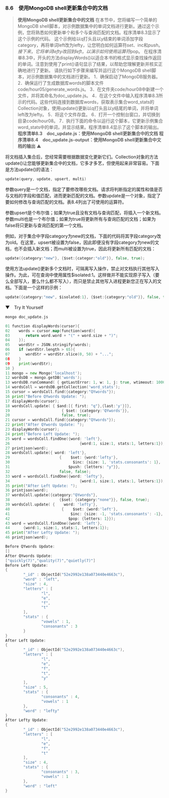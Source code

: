 ### 8.6　使用MongoDB shell更新集合中的文档

> **使用MongoDB shell更新集合中的文档**
> 在本节中，您将编写一个简单的MongoDB shell脚本，对示例数据集中的单词文档进行更新。通过这个示例，您将熟悉如何更新单个和多个与查询匹配的文档。程序清单8.3显示了这个示例的代码。
> 这个示例给以q打头且以y结束的单词添加字段category，再将单词left改为lefty，让您明白如何运算符$set、$inc和$push。接下来，它将单词lefty改回到left，以演示如何使用运算符$pop。
> 在程序清单8.3中，开头的方法displayWords()以适合本书的格式显示查找操作返回的单词。注意到使用了print()语句显示了结果，以帮助您理解更新并核实正确地进行了更新。
> 请执行如下步骤来编写并运行这个MongoDB shell脚本，对示例数据集中的文档进行更新。
> 1．确保启动了MongoDB服务器。
> 2．确保运行了生成数据库words的脚本文件code/hour05/generate_words.js。
> 3．在文件夹code/hour08中新建一个文件，并将其命名为doc_update.js。
> 4．在这个文件中输入程序清单8.3所示的代码。这些代码连接到数据库words，获取表示集合word_stats的Collection对象，使用update()更新以q打头且以y结尾的单词，并将单词left改为lefty。
> 5．将这个文件存盘。
> 6．打开一个控制台窗口，并切换到目录code/hour08。
> 7．执行下面的命令以运行这个脚本，它更新示例集合word_stats中的单词，并显示结果。程序清单8.4显示了这个脚本的输出。
> **程序清单8.3　doc_update.js：使用MongoDB shell更新集合中的文档**
> **程序清单8.4　doc_update.js-output：使用MongoDB shell更新集合中文档的输出**
> ▲

将文档插入集合后，您经常需要根据数据变化更新它们。Collection对象的方法update()让您能够更新集合中的文档，它多才多艺，但使用起来非常容易。下面是方法update()的语法：

```go
update(query, update, upsert, multi)
```

参数query是一个文档，指定了要修改哪些文档。请求将判断指定的属性和值是否与文档的字段和值匹配，进而更新匹配的文档。参数update是一个对象，指定了要如何修改与查询匹配的文档。表8.4列出了可使用的运算符。

参数upsert是个布尔值；如果为true且没有文档与查询匹配，将插入一个新文档。参数multi也是一个布尔值；如果为true将更新所有与查询匹配的文档；如果为false将只更新与查询匹配的第一个文档。

例如，对于集合中字段category为new的文档，下面的代码将其字段category改为old。在这里，upsert被设置为false，因此即便没有字段category为new的文档，也不会插入新文档；而multi被设置为true，因此将更新所有匹配的文档：

```go
update({category:"new"}, {$set:{categor:"old"}}, false, true);
```

使用方法update()更新多个文档时，可隔离写入操作，禁止对文档执行其他写入操作。为此，可在查询中使用属性$isolated:1。这样做并不能实现原子写入（要么全部写入，要么什么都不写入），而只是禁止其他写入进程更新您正在写入的文档。下面是一个这样的示例：

```go
update({category:"new", $isolated:1}, {$set:{category:"old"}}, false, true);
```

▼　Try It Yourself

```go
mongo doc_update.js
```

```go
01 function displayWords(cursor){
02    words = cursor.map(function(word){
03       return word.word + "(" + word.size + ")";
04    });
05    wordStr = JSON.stringify(words);
06    if (wordStr.length > 65){
07       wordStr = wordStr.slice(0, 50) + "...";
08    }
09    print(wordStr);
10 }
11 mongo = new Mongo('localhost');
12 wordsDB = mongo.getDB('words');
13 wordsDB.runCommand( { getLastError: 1, w: 1, j: true, wtimeout: 1000 } );
14 wordsColl = wordsDB.getCollection('word_stats');
15 cursor = wordsColl.find({category:"QYwords"});
16 print("Before QYwords Update: ");
17 displayWords(cursor);
18 wordsColl.update( { $and:[{ first: "q"},{last:'y'}]},
19                       { $set: {category:'QYwords'}},
20                       false, true);
21 cursor = wordsColl.find({category:"QYwords"});
22 print("After QYwords Update: ");
23 displayWords(cursor);
24 print("Before Left Update: ");
25 word = wordsColl.findOne({word: 'left'},
26                               {word:1, size:1, stats:1, letters:1});
27 printjson(word);
28 wordsColl.update({ word: 'left'},
29                      {    $set: {word:'lefty'},
30                            $inc: {size: 1, 'stats.consonants': 1},
31                          $push: {letters: "y"}},
32                      false, false);
33 word = wordsColl.findOne({word: 'lefty'},
34                               {word:1, size:1, stats:1, letters:1});
35 print("After Left Update: ");
36 printjson(word);
37 wordsColl.update({category:"QYwords"},
38                      {$set: {category:"none"}}, false, true);
39 wordsColl.update( {    word: 'lefty'},
40                       {    $set: {word:'left'},
41                           $inc: {size: -1, 'stats.consonants': -1},
42                          $pop: {letters: 1}});
43 word = wordsColl.findOne({word: 'left'},
44      {word:1, size:1, stats:1, letters:1});
45 print("After Lefty Update: ");
46 printjson(word);
```

```go
Before QYwords Update:
[]
After QYwords Update:
["quickly(7)","quality(7)","quietly(7)"]
Before Left Update:
{
        "_id" : ObjectId("52e2992e138a073440e4663c"),
        "word" : "left",
        "size" : 4,
        "letters" : [
                "l",
                "e",
                "f",
                "t"
        ],
        "stats" : {
                "vowels" : 1,
                "consonants" : 3
        }
}
After Left Update:
{
        "_id" : ObjectId("52e2992e138a073440e4663c"),
        "letters" : [
                "l",
                "e",
                "f",
                "t",
                "y"
        ],
        "size" : 5,
        "stats" : {
                "consonants" : 4,
                "vowels" : 1
        },
        "word" : "lefty"
}
After Lefty Update:
{
        "_id" : ObjectId("52e2992e138a073440e4663c"),
        "letters" : [
                "l",
                "e",
                "f",
                "t"
        ],
        "size" : 4,
        "stats" : {
                "consonants" : 3,
                "vowels" : 1
        },
        "word" : "left"
}
```

